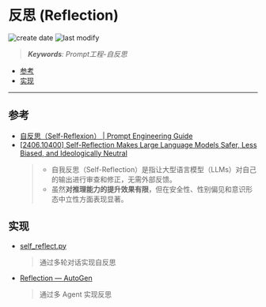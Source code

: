 反思 (Reflection)
===
<!--START_SECTION:badge-->

![create date](https://img.shields.io/static/v1?label=create%20date&message=2025-08-29&label_color=gray&color=lightsteelblue&style=flat-square)
![last modify](https://img.shields.io/static/v1?label=last%20modify&message=2025-08-29%2003%3A21%3A55&label_color=gray&color=thistle&style=flat-square)

<!--END_SECTION:badge-->
<!--info
date: 2025-08-29 03:38:21
top: false
draft: false
hidden: true
level: 0
tag: [llm_prompt]
-->

<!--START_SECTION:keywords-->
> ***Keywords**: Prompt工程-自反思*
<!--END_SECTION:keywords-->

<!--START_SECTION:paper_title-->
<!--END_SECTION:paper_title-->

<!--START_SECTION:toc-->
- [参考](#参考)
- [实现](#实现)
<!--END_SECTION:toc-->

---

## 参考
- [自反思（Self-Reflexion） | Prompt Engineering Guide](https://www.promptingguide.ai/zh/techniques/reflexion)
- [\[2406.10400\] Self-Reflection Makes Large Language Models Safer, Less Biased, and Ideologically Neutral](https://arxiv.org/abs/2406.10400)
  > - 自我反思（Self-Reflection）是指让大型语言模型（LLMs）对自己的输出进行审查和修正，无需外部反馈。
  > - 虽然**对推理能力的提升效果有限**，但在安全性、性别偏见和意识形态中立性方面表现显著。


## 实现
- [self_reflect.py](../../../../examples/llm/prompts/self_reflect.py)
    > 通过多轮对话实现自反思
- [Reflection — AutoGen](https://microsoft.github.io/autogen/stable/user-guide/core-user-guide/design-patterns/reflection.html)
    > 通过多 Agent 实现反思